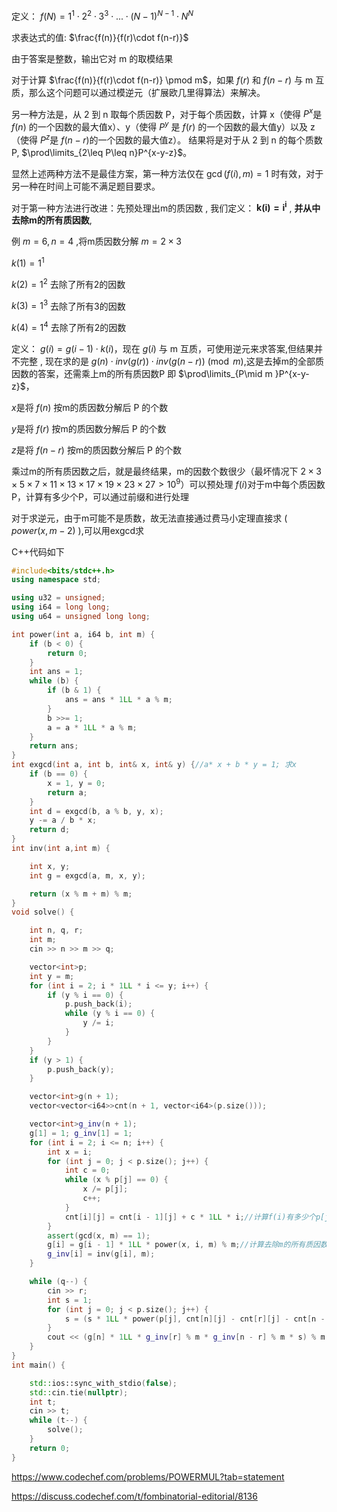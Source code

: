 定义： $f(N) = 1^1\cdot 2^2 \cdot 3^3\cdot ...\cdot (N − 1)^{N - 1}\cdot N^N$

求表达式的值: $\frac{f(n)}{f(r)\cdot f(n-r)}$

由于答案是整数，输出它对 m 的取模结果

对于计算 $\frac{f(n)}{f(r)\cdot f(n-r)} \pmod m$，如果 $f(r)$ 和 $f(n-r)$ 与 m 互质，那么这个问题可以通过模逆元（扩展欧几里得算法）来解决。

另一种方法是，从 2 到 n 取每个质因数 P，对于每个质因数，计算 x（使得 $P^x$是 $f(n)$ 的一个因数的最大值x）、y（使得 $P^y$ 是 $f(r)$ 的一个因数的最大值y）以及 z（使得 $P^z$是 $f(n-r)$的一个因数的最大值z）。
结果将是对于从 2 到 n 的每个质数 P, $\prod\limits_{2\leq P\leq n}P^{x-y-z}$。

显然上述两种方法不是最佳方案，第一种方法仅在 $\gcd(f(i),m) = 1$ 时有效，对于另一种在时间上可能不满足题目要求。

对于第一种方法进行改进：先预处理出m的质因数 , 我们定义： $\mathbf{k(i)=i^i}$ , **并从中去除m的所有质因数**,

例 $m=6 , n=4$ ,将m质因数分解 $m = 2\times 3$

$k(1)=1^1$

$k(2)=1^2$ 去除了所有2的因数

$k(3)=1^3$ 去除了所有3的因数

$k(4)=1^4$ 去除了所有2的因数

定义： $g(i)=g(i-1)\cdot k(i)$，现在 $g(i)$ 与 m 互质，可使用逆元来求答案,但结果并不完整 , 现在求的是 $g(n)\cdot inv(g(r))\cdot inv(g(n-r))\pmod m$,这是去掉m的全部质因数的答案，还需乘上m的所有质因数P
即 $\prod\limits_{P\mid m }P^{x-y-z}$， 

$x$是将 $f(n)$ 按m的质因数分解后 P 的个数

$y$是将 $f(r)$ 按m的质因数分解后 P 的个数

$z$是将 $f(n-r)$ 按m的质因数分解后 P 的个数

乘过m的所有质因数之后，就是最终结果，m的因数个数很少（最坏情况下 $2\times 3\times 5\times 7\times 11\times 13\times 17\times 19\times 23\times 27\gt 10^9$）可以预处理 $f(i)$对于m中每个质因数P，计算有多少个P，可以通过前缀和进行处理

对于求逆元，由于m可能不是质数，故无法直接通过费马小定理直接求 ( $power(x,m-2)$ ),可以用exgcd求

C++代码如下
``` cpp []
#include<bits/stdc++.h>
using namespace std;

using u32 = unsigned;
using i64 = long long;
using u64 = unsigned long long;

int power(int a, i64 b, int m) {
    if (b < 0) {
        return 0;
    }
    int ans = 1;
    while (b) {
        if (b & 1) {
            ans = ans * 1LL * a % m;
        }
        b >>= 1;
        a = a * 1LL * a % m;
    }
    return ans;
}
int exgcd(int a, int b, int& x, int& y) {//a* x + b * y = 1; 求x
    if (b == 0) {
        x = 1, y = 0;
        return a;
    }
    int d = exgcd(b, a % b, y, x);
    y -= a / b * x;
    return d;
}
int inv(int a,int m) {

    int x, y;
    int g = exgcd(a, m, x, y);

    return (x % m + m) % m;
}
void solve() {

    int n, q, r;
    int m;
    cin >> n >> m >> q;

    vector<int>p;
    int y = m;
    for (int i = 2; i * 1LL * i <= y; i++) {
        if (y % i == 0) {
            p.push_back(i);
            while (y % i == 0) {
                y /= i;
            }
        }
    }
    if (y > 1) {
        p.push_back(y);
    }

    vector<int>g(n + 1);
    vector<vector<i64>>cnt(n + 1, vector<i64>(p.size()));

    vector<int>g_inv(n + 1);
    g[1] = 1; g_inv[1] = 1;
    for (int i = 2; i <= n; i++) {
        int x = i;
        for (int j = 0; j < p.size(); j++) {
            int c = 0;
            while (x % p[j] == 0) {
                x /= p[j];
                c++;
            }
            cnt[i][j] = cnt[i - 1][j] + c * 1LL * i;//计算f(i)有多少个p[j]，p[j]是m的质因数
        }
        assert(gcd(x, m) == 1);
        g[i] = g[i - 1] * 1LL * power(x, i, m) % m;//计算去除m的所有质因数后的i^i的值
        g_inv[i] = inv(g[i], m);
    }

    while (q--) {
        cin >> r;
        int s = 1;
        for (int j = 0; j < p.size(); j++) {
            s = (s * 1LL * power(p[j], cnt[n][j] - cnt[r][j] - cnt[n - r][j], m)) % m;
        }
        cout << (g[n] * 1LL * g_inv[r] % m * g_inv[n - r] % m * s) % m << "\n";
    }
}
int main() {

    std::ios::sync_with_stdio(false);
    std::cin.tie(nullptr);
    int t;
    cin >> t;
    while (t--) {
        solve();
    }
    return 0;
}
```
https://www.codechef.com/problems/POWERMUL?tab=statement

https://discuss.codechef.com/t/fombinatorial-editorial/8136
